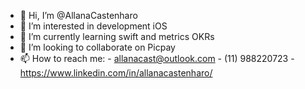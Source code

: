 - 👋 Hi, I’m @AllanaCastenharo
- 👀 I’m interested in development iOS
- 🌱 I’m currently learning swift and metrics OKRs
- 💞️ I’m looking to collaborate on Picpay
- 📫 How to reach me: -  allanacast@outlook.com
                      -  (11) 988220723
                      -   https://www.linkedin.com/in/allanacastenharo/


<!---
AllanaCastenharo/AllanaCastenharo is a ✨ special ✨ repository because its `README.md` (this file) appears on your GitHub profile.
You can click the Preview link to take a look at your changes.
--->
